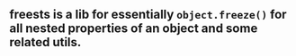 ## freests is a lib for essentially `object.freeze()` for all nested properties of an object and some related utils.
